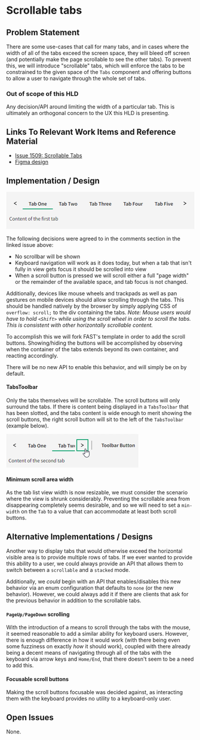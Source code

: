 # Scrollable tabs

## Problem Statement

There are some use-cases that call for many tabs, and in cases where the width of all of the tabs exceed the screen space, they will bleed off screen (and potentially make the page scrollable to see the other tabs). To prevent this, we will introduce "scrollable" tabs, which will enforce the tabs to be constrained to the given space of the `Tabs` component and offering buttons to allow a user to navigate through the whole set of tabs.

### Out of scope of this HLD

Any decision/API around limiting the width of a particular tab. This is ultimately an orthogonal concern to the UX this HLD is presenting.

## Links To Relevant Work Items and Reference Material

-   [Issue 1509: Scrollable Tabs](https://github.com/ni/nimble/issues/1509)
-   [Figma design](https://www.figma.com/design/PO9mFOu5BCl8aJvFchEeuN/Nimble_Components?node-id=11133-57220&node-type=instance&t=DlnrdRo7KWYlheFz-0)

## Implementation / Design

![Scrollable Tabs](./spec-images/scrollable-tabs.png)

The following decisions were agreed to in the comments section in the linked issue above:

-   No scrollbar will be shown
-   Keyboard navigation will work as it does today, but when a tab that isn't fully in view gets focus it should be scrolled into view
-   When a scroll button is pressed we will scroll either a full "page width" or the remainder of the available space, and tab focus is not changed.

Additionally, devices like mouse wheels and trackpads as well as pan gestures on mobile devices should allow scrolling through the tabs. This should be handled natively by the browser by simply applying CSS of `overflow: scroll;` to the div containing the tabs. _Note: Mouse users would have to hold `<Shift>` while using the scroll wheel in order to scroll the tabs. This is consistent with other horizontally scrollable content._

To accomplish this we will fork FAST's template in order to add the scroll buttons. Showing/hiding the buttons will be accomplished by observing when the container of the tabs extends beyond its own container, and reacting accordingly.

There will be no new API to enable this behavior, and will simply be on by default.

#### TabsToolbar

Only the tabs themselves will be scrollable. The scroll buttons will only surround the tabs. If there is content being displayed in a `TabsToolbar` that has been slotted, and the tabs content is wide enough to merit showing the scroll buttons, the right scroll button will sit to the left of the `TabsToolbar` (example below).

![Scrollable Tabs with Toolbar](./spec-images/scrollable-tabs-toolbar.png)

#### Minimum scroll area width

As the tab list view width is now resizable, we must consider the scenario where the view is shrunk considerably. Preventing the scrollable area from disappearing completely seems desirable, and so we will need to set a `min-width` on the `Tab` to a value that can accommodate at least both scroll buttons.

## Alternative Implementations / Designs

Another way to display tabs that would otherwise exceed the horizontal visible area is to provide multiple rows of tabs. If we ever wanted to provide this ability to a user, we could always provide an API that allows them to switch between a `scrollable` and a `stacked` mode.

Additionally, we _could_ begin with an API that enables/disables this new behavior via an enum configuration that defaults to `none` (or the new behavior). However, we could always add it if there are clients that ask for the previous behavior in addition to the scrollable tabs.

#### `PageUp/PageDown` scrolling

With the introduction of a means to scroll through the tabs with the mouse, it seemed reasonable to add a similar ability for keyboard users. However, there is enough difference in how it would work (with there being even some fuzziness on exactly _how_ it should work), coupled with there already being a decent means of navigating through all of the tabs with the keyboard via arrow keys and `Home/End`, that there doesn't seem to be a need to add this.

#### Focusable scroll buttons

Making the scroll buttons focusable was decided against, as interacting them with the keyboard provides no utility to a keyboard-only user.

## Open Issues

None.
